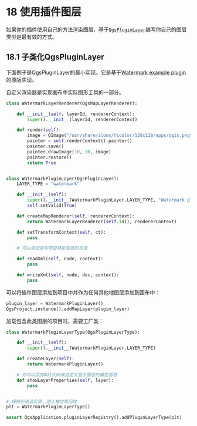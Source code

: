 # 18 使用插件图层

如果你的插件使用自己的方法渲染图层，基于[`QgsPluginLayer`](https://qgis.org/pyqgis/master/core/QgsPluginLayer.html#qgis.core.QgsPluginLayer)编写你自己的图层类型是最有效的方式。

## 18.1 子类化QgsPluginLayer

下面例子是QgsPluginLayer的最小实现。它是基于[Watermark example plugin](https://github.com/sourcepole/qgis-watermark-plugin)的原版实现。

自定义渲染器是实现画布中实际图形工具的一部分。

```python
class WatermarkLayerRenderer(QgsMapLayerRenderer):

    def __init__(self, layerId, rendererContext):
        super().__init__(layerId, rendererContext)

    def render(self):
        image = QImage("/usr/share/icons/hicolor/128x128/apps/qgis.png")
        painter = self.renderContext().painter()
        painter.save()
        painter.drawImage(10, 10, image)
        painter.restore()
        return True


class WatermarkPluginLayer(QgsPluginLayer):
    LAYER_TYPE = "watermark"

    def __init__(self):
        super().__init__(WatermarkPluginLayer.LAYER_TYPE, "Watermark plugin layer")
        self.setValid(True)

    def createMapRenderer(self, rendererContext):
        return WatermarkLayerRenderer(self.id(), rendererContext)

    def setTransformContext(self, ct):
        pass

    # 可以添加读写项目特定信息的方法

    def readXml(self, node, context):
        pass

    def writeXml(self, node, doc, context):
        pass

```

可以将插件图层添加到项目中并作为任何其他地图层添加到画布中：

```python
plugin_layer = WatermarkPluginLayer()
QgsProject.instance().addMapLayer(plugin_layer)
```

加载包含此类图层的项目时，需要工厂类：

```python
class WatermarkPluginLayerType(QgsPluginLayerType):

    def __init__(self):
        super().__init__(WatermarkPluginLayer.LAYER_TYPE)

    def createLayer(self):
        return WatermarkPluginLayer()

    # 你可以添加GUI代码来自定义显示图层的属性信息
    def showLayerProperties(self, layer):
        pass


# 保持引用该实例，防止被垃圾回收
plt = WatermarkPluginLayerType()

assert QgsApplication.pluginLayerRegistry().addPluginLayerType(plt)
```

